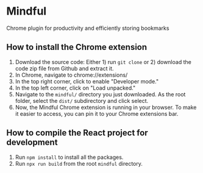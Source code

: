 # Mindful
Chrome plugin for productivity and efficiently storing bookmarks

## How to install the Chrome extension
1. Download the source code: Either 1) run `git clone` or 2) download the code zip file from Github and extract it.
2. In Chrome, navigate to chrome://extensions/
3. In the top right corner, click to enable "Developer mode."
4. In the top left corner, click on "Load unpacked."
5. Navigate to the `mindful/` directory you just downloaded. As the root folder, select the `dist/` subdirectory and click select.
6. Now, the Mindful Chrome extension is running in your browser. To make it easier to access, you can pin it to your Chrome extensions bar.

## How to compile the React project for development
1. Run `npm install` to install all the packages.
2. Run `npx run build` from the root `mindful` directory.
